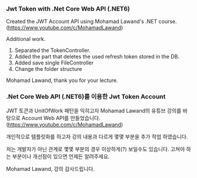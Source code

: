 ### Jwt Token with .Net Core Web API (.NET6)

Created the JWT Account API using Mohamad Lawand's .NET course.
(https://www.youtube.com/c/MohamadLawand)

Additional work.

1. Separated the TokenController.
2. Added the part that deletes the used refresh token stored in the DB.
3. Added save single FileController
4. Change the folder structure

Mohamad Lawand, thank you for your lecture.

### .Net Core Web API (.NET6)를 이용한 Jwt Token Account

JWT 토큰과 UnitOfWork 패턴을 익히고자
Mohamad Lawand의 유튜브 강의를 바탕으로 Account Web API를 만들었습니다.
(https://www.youtube.com/c/MohamadLawand)

개인적으로 템플릿화를 하고자 강의 내용과 다르게 몇몇 부분을 추가 작업 하였습니다.

저는 개발자가 아닌 관계로 몇몇 부분의 경우 이상하게(?) 보일수도 있습니다.
고쳐야 하는 부분이나 개선점이 있으면 언제든 알려주세요.

Mohamad Lawand, 강의 감사드립니다.

